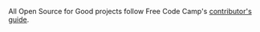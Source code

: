 All Open Source for Good projects follow Free Code Camp's [contributor's guide](https://github.com/FreeCodeCamp/FreeCodeCamp/blob/staging/CONTRIBUTING.md).
